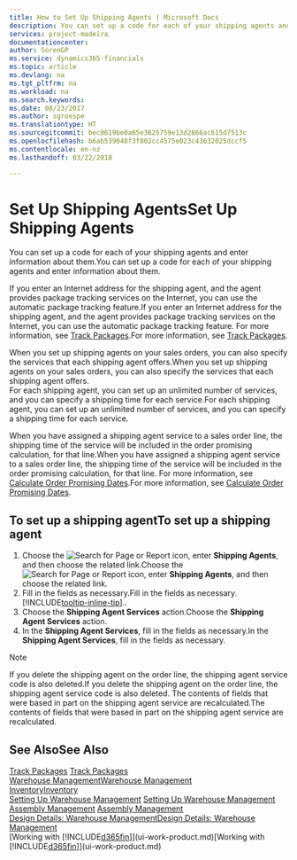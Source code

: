 ```yaml
---
title: How to Set Up Shipping Agents | Microsoft Docs
description: You can set up a code for each of your shipping agents and enter information about them.
services: project-madeira
documentationcenter: 
author: SorenGP
ms.service: dynamics365-financials
ms.topic: article
ms.devlang: na
ms.tgt_pltfrm: na
ms.workload: na
ms.search.keywords: 
ms.date: 08/23/2017
ms.author: sgroespe
ms.translationtype: HT
ms.sourcegitcommit: bec0619be0a65e3625759e13d2866ac615d7513c
ms.openlocfilehash: b6ab539048f3f802cc4575e023c43632025dccf5
ms.contentlocale: en-nz
ms.lasthandoff: 03/22/2018

---
```

# <a name="set-up-shipping-agents"></a><span data-ttu-id="5fc93-103">Set Up Shipping Agents</span><span class="sxs-lookup"><span data-stu-id="5fc93-103">Set Up Shipping Agents</span></span>
<span data-ttu-id="5fc93-104">You can set up a code for each of your shipping agents and enter information about them.</span><span class="sxs-lookup"><span data-stu-id="5fc93-104">You can set up a code for each of your shipping agents and enter information about them.</span></span>  

<span data-ttu-id="5fc93-105">If you enter an Internet address for the shipping agent, and the agent provides package tracking services on the Internet, you can use the automatic package tracking feature.</span><span class="sxs-lookup"><span data-stu-id="5fc93-105">If you enter an Internet address for the shipping agent, and the agent provides package tracking services on the Internet, you can use the automatic package tracking feature.</span></span> <span data-ttu-id="5fc93-106">For more information, see [Track Packages](sales-how-track-packages.md).</span><span class="sxs-lookup"><span data-stu-id="5fc93-106">For more information, see [Track Packages](sales-how-track-packages.md).</span></span>

<span data-ttu-id="5fc93-107">When you set up shipping agents on your sales orders, you can also specify the services that each shipping agent offers.</span><span class="sxs-lookup"><span data-stu-id="5fc93-107">When you set up shipping agents on your sales orders, you can also specify the services that each shipping agent offers.</span></span>  
<span data-ttu-id="5fc93-108">For each shipping agent, you can set up an unlimited number of services, and you can specify a shipping time for each service.</span><span class="sxs-lookup"><span data-stu-id="5fc93-108">For each shipping agent, you can set up an unlimited number of services, and you can specify a shipping time for each service.</span></span>  

<span data-ttu-id="5fc93-109">When you have assigned a shipping agent service to a sales order line, the shipping time of the service will be included in the order promising calculation, for that line.</span><span class="sxs-lookup"><span data-stu-id="5fc93-109">When you have assigned a shipping agent service to a sales order line, the shipping time of the service will be included in the order promising calculation, for that line.</span></span> <span data-ttu-id="5fc93-110">For more information, see [Calculate Order Promising Dates](sales-how-to-calculate-order-promising-dates.md).</span><span class="sxs-lookup"><span data-stu-id="5fc93-110">For more information, see [Calculate Order Promising Dates](sales-how-to-calculate-order-promising-dates.md).</span></span>

## <a name="to-set-up-a-shipping-agent"></a><span data-ttu-id="5fc93-111">To set up a shipping agent</span><span class="sxs-lookup"><span data-stu-id="5fc93-111">To set up a shipping agent</span></span>  
1.  <span data-ttu-id="5fc93-112">Choose the ![Search for Page or Report](media/ui-search/search_small.png "Search for Page or Report icon") icon, enter **Shipping Agents**, and then choose the related link.</span><span class="sxs-lookup"><span data-stu-id="5fc93-112">Choose the ![Search for Page or Report](media/ui-search/search_small.png "Search for Page or Report icon") icon, enter **Shipping Agents**, and then choose the related link.</span></span>  
2.  <span data-ttu-id="5fc93-113">Fill in the fields as necessary.</span><span class="sxs-lookup"><span data-stu-id="5fc93-113">Fill in the fields as necessary.</span></span> [!INCLUDE[tooltip-inline-tip](includes/tooltip-inline-tip_md.md)]<span data-ttu-id="5fc93-114">.</span><span class="sxs-lookup"><span data-stu-id="5fc93-114">.</span></span>  
3.  <span data-ttu-id="5fc93-115">Choose the **Shipping Agent Services** action.</span><span class="sxs-lookup"><span data-stu-id="5fc93-115">Choose the **Shipping Agent Services** action.</span></span>
4. <span data-ttu-id="5fc93-116">In the **Shipping Agent Services**, fill in the fields as necessary.</span><span class="sxs-lookup"><span data-stu-id="5fc93-116">In the **Shipping Agent Services**, fill in the fields as necessary.</span></span>

> [!NOTE]  
>  <span data-ttu-id="5fc93-117">If you delete the shipping agent on the order line, the shipping agent service code is also deleted.</span><span class="sxs-lookup"><span data-stu-id="5fc93-117">If you delete the shipping agent on the order line, the shipping agent service code is also deleted.</span></span> <span data-ttu-id="5fc93-118">The contents of fields that were based in part on the shipping agent service are recalculated.</span><span class="sxs-lookup"><span data-stu-id="5fc93-118">The contents of fields that were based in part on the shipping agent service are recalculated.</span></span>  

## <a name="see-also"></a><span data-ttu-id="5fc93-119">See Also</span><span class="sxs-lookup"><span data-stu-id="5fc93-119">See Also</span></span>
<span data-ttu-id="5fc93-120">[Track Packages](sales-how-track-packages.md)  </span><span class="sxs-lookup"><span data-stu-id="5fc93-120">[Track Packages](sales-how-track-packages.md)  </span></span>  
[<span data-ttu-id="5fc93-121">Warehouse Management</span><span class="sxs-lookup"><span data-stu-id="5fc93-121">Warehouse Management</span></span>](warehouse-manage-warehouse.md)  
[<span data-ttu-id="5fc93-122">Inventory</span><span class="sxs-lookup"><span data-stu-id="5fc93-122">Inventory</span></span>](inventory-manage-inventory.md)  
<span data-ttu-id="5fc93-123">[Setting Up Warehouse Management](warehouse-setup-warehouse.md)   </span><span class="sxs-lookup"><span data-stu-id="5fc93-123">[Setting Up Warehouse Management](warehouse-setup-warehouse.md)   </span></span>  
<span data-ttu-id="5fc93-124">[Assembly Management](assembly-assemble-items.md)  </span><span class="sxs-lookup"><span data-stu-id="5fc93-124">[Assembly Management](assembly-assemble-items.md)  </span></span>  
[<span data-ttu-id="5fc93-125">Design Details: Warehouse Management</span><span class="sxs-lookup"><span data-stu-id="5fc93-125">Design Details: Warehouse Management</span></span>](design-details-warehouse-management.md)  
<span data-ttu-id="5fc93-126">[Working with [!INCLUDE[d365fin](includes/d365fin_md.md)]](ui-work-product.md)</span><span class="sxs-lookup"><span data-stu-id="5fc93-126">[Working with [!INCLUDE[d365fin](includes/d365fin_md.md)]](ui-work-product.md)</span></span>  

